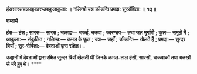 **हंससारसचक्राह्वकारण्डवकुलाकुला: ।** **नलिन्यो यत्र क्रीडन्ति प्रमदा: सुरसेविता: ॥ १३॥** 

**शब्दार्थ** 

**हंस—** **हंस** **; सारस—** **सारस** **; चक्राह्व—** **चकई, चकवा** **; कारण्डव—** **तथा जल मुर्गाबी** **; कुल—** **समूहों में** **; आकुला:—** **संकुलित** **;** **नलिन्य:—** **कमल के फूल** **; यत्र—** **जहाँ** **; क्रीडन्ति—** **खेलते हैं** **; प्रमदा:—** **सुन्दर षियाँ** **; सुर-सेविता:—** **देवताओं द्वारा रक्षित।** **.** 

**उद्यानों में देवताओं द्वारा रक्षित सुन्दर षियाँ खेलती थीं जिनके कमल-ताल हंसों, सारसों,** **चक्रवाकों तथा बत्तखों से भरे हुए थे।** **** 